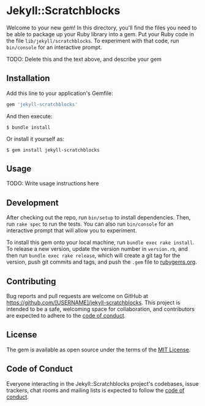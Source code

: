 # Jekyll::Scratchblocks

Welcome to your new gem! In this directory, you'll find the files you need to be able to package up your Ruby library into a gem. Put your Ruby code in the file `lib/jekyll/scratchblocks`. To experiment with that code, run `bin/console` for an interactive prompt.

TODO: Delete this and the text above, and describe your gem

## Installation

Add this line to your application's Gemfile:

```ruby
gem 'jekyll-scratchblocks'
```

And then execute:

    $ bundle install

Or install it yourself as:

    $ gem install jekyll-scratchblocks

## Usage

TODO: Write usage instructions here

## Development

After checking out the repo, run `bin/setup` to install dependencies. Then, run `rake spec` to run the tests. You can also run `bin/console` for an interactive prompt that will allow you to experiment.

To install this gem onto your local machine, run `bundle exec rake install`. To release a new version, update the version number in `version.rb`, and then run `bundle exec rake release`, which will create a git tag for the version, push git commits and tags, and push the `.gem` file to [rubygems.org](https://rubygems.org).

## Contributing

Bug reports and pull requests are welcome on GitHub at https://github.com/[USERNAME]/jekyll-scratchblocks. This project is intended to be a safe, welcoming space for collaboration, and contributors are expected to adhere to the [code of conduct](https://github.com/[USERNAME]/jekyll-scratchblocks/blob/master/CODE_OF_CONDUCT.md).


## License

The gem is available as open source under the terms of the [MIT License](https://opensource.org/licenses/MIT).

## Code of Conduct

Everyone interacting in the Jekyll::Scratchblocks project's codebases, issue trackers, chat rooms and mailing lists is expected to follow the [code of conduct](https://github.com/[USERNAME]/jekyll-scratchblocks/blob/master/CODE_OF_CONDUCT.md).
